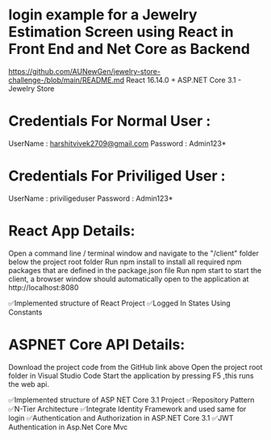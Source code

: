 # login example for a Jewelry Estimation Screen using React in Front End and Net Core as Backend
https://github.com/AUNewGen/jewelry-store-challenge-/blob/main/README.md
React 16.14.0 + ASP.NET Core 3.1 - Jewelry Store

# Credentials For Normal User : 

UserName : harshitvivek2709@gmail.com
Password : Admin123*

# Credentials For Priviliged User : 

UserName : priviligeduser
Password : Admin123*

# React App Details:

Open a command line / terminal window and navigate to the "/client" folder below the project root folder
Run npm install to install all required npm packages that are defined in the package.json file
Run npm start to start the client, a browser window should automatically open to the application at http://localhost:8080

✅Implemented structure of React Project
✅Logged In States Using Constants

# ASPNET Core API Details:

Download the project code from the GitHub link above
Open the project root folder in Visual Studio Code
Start the application by pressing F5 ,this runs the web api.

✅Implemented structure of ASP NET Core 3.1 Project
✅Repository Pattern
✅N-Tier Architecture
✅Integrate Identity Framework and used same for login
✅Authentication and Authorization in ASP.NET Core 3.1
✅JWT Authentication in Asp.Net Core Mvc



